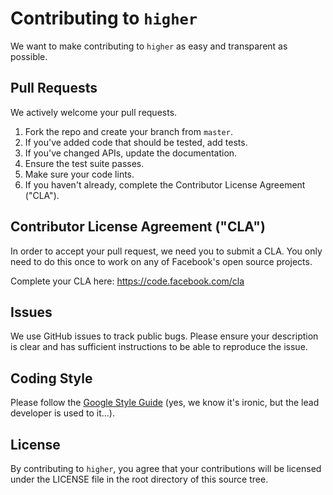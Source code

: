 # Contributing to `higher`
We want to make contributing to `higher` as easy and transparent as
possible.

## Pull Requests
We actively welcome your pull requests.

1. Fork the repo and create your branch from `master`.
2. If you've added code that should be tested, add tests.
3. If you've changed APIs, update the documentation.
4. Ensure the test suite passes.
5. Make sure your code lints.
6. If you haven't already, complete the Contributor License Agreement ("CLA").

## Contributor License Agreement ("CLA")
In order to accept your pull request, we need you to submit a CLA. You only need
to do this once to work on any of Facebook's open source projects.

Complete your CLA here: <https://code.facebook.com/cla>

## Issues
We use GitHub issues to track public bugs. Please ensure your description is
clear and has sufficient instructions to be able to reproduce the issue.

## Coding Style  
Please follow the [Google Style Guide](https://google.github.io/styleguide/pyguide.html) (yes, we know it's ironic, but the lead developer is used to it...).

## License
By contributing to `higher`, you agree that your contributions will be licensed
under the LICENSE file in the root directory of this source tree.
